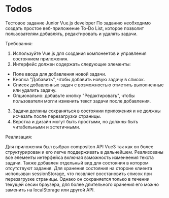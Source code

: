 # Todos

Тестовое задание Junior Vue.js developer
По заданию необходимо создать простое веб-приложение To-Do List, которое позволит пользователям добавлять, редактировать и удалять задачи.

Требования:

1. Используйте Vue.js для создания компонентов и управления состоянием приложения.
2. Интерфейс должен содержать следующие элементы:
  - Поле ввода для добавления новой задачи.
  - Кнопка "Добавить", чтобы добавить новую задачу в список.
  - Список добавленных задач с возможностью отметить         выполненные или удалить задачу.
  - Опционально: добавьте кнопку "Редактировать", чтобы пользователи могли изменить текст задачи после добавления.
3. Задачи должны сохраняться в состоянии приложения и не должны исчезать после перезагрузки страницы.
4. Верстка и дизайн могут быть простыми, но должны быть читабельными и эстетичными.

Реализация:

  Для приложения был выбран compositon API Vue3 так как он более структурирован и его легче поддерживать в дальнейшем.
  Реализованы все элементы интерфейса включая взможность изменеения текста задачи. Также добавлен отдельный вид для состояния в котором отсутствуют задания.
  Для хранения состояния на стороне клиента использван sessionStorage, что позвляет восстановить список при перезагрузке страницы. Однако он сохраняется только в течении текущей сесии браузера, для более длительного хранения его можно заменить на localStorage или другой API.





